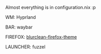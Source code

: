 Almost everything is in configuration.nix :p

WM: Hyprland

BAR: waybar

FIREFOX: [blurclean-firefox-theme](https://github.com/Filip-Sutkowy/blurclean-firefox-theme)

LAUNCHER: fuzzel
